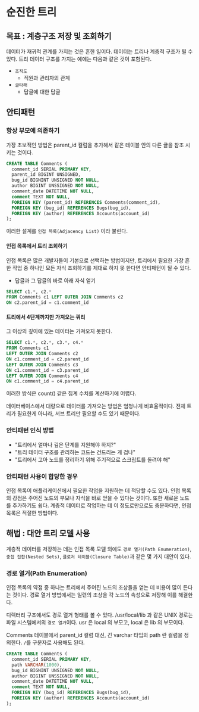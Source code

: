 # 순진한 트리

## 목표 : 계층구조 저장 및 조회하기

데이터가 재귀적 관계를 가지는 것은 흔한 일이다. 데이터는 트리나 계층적 구조가 될 수 있다. 트리 데이터 구조를 가지는 예에는 다음과 같은 것이 포함된다.

- `조직도`
  - 직원과 관리자의 관계
- `글타래`
  - 답글에 대한 답글

## 안티패턴

### 항상 부모에 의존하기

가장 초보적인 방법은 parent_id 컬럼을 추가해서 같은 테이블 안의 다른 글을 참조 시키는 것이다.

```sql
CREATE TABLE Comments (
  comment_id SERIAL PRIMARY KEY,
  parent_id BIGINT UNSIGNED,
  bug_id BIGNINT UNSIGNED NOT NULL,
  author BIGINT UNSSIGNED NOT NULL,
  comment_date DATETIME NOT NULL,
  comment TEXT NOT NULL,
  FOREIGN KEY (parent_id) REFERENCES Comments(comment_id),
  FOREIGN KEY (bug_id) REFERENCES Bugs(bug_id),
  FOREIGN KEY (author) REFERENCES Accounts(account_id)
);
```

이러한 설계를 `인접 목록(Adjacency List)` 이라 불린다.

#### 인접 목록에서 트리 조회하기

인접 목록은 많은 개발자들이 기본으로 선택하는 방법이지만, 트리에서 필요한 가장 흔한 작업 중 하나인 모든 자식 조회하기를 제대로 하지 못 한다면 안티패턴이 될 수 있다.

- 답글과 그 답글의 바로 아래 자식 얻기

```sql
SELECT c1.*, c2.*
FROM Comments c1 LEFT OUTER JOIN Comments c2
ON c2.parent_id = c1.comment_id
```

#### 트리에서 4단계까지만 가져오는 쿼리

그 이상의 깊이에 있는 데이터는 가져오지 못한다.

```sql
SELECT c1.*, c2.*, c3.*, c4.*
FROM Comments c1
LEFT OUTER JOIN Comments c2
ON c1.comment_id = c2.parent_id
LEFT OUTER JOIN Comments c3
ON c1.comment_id = c3.parent_id
LEFT OUTER JOIN Comments c4
ON c1.comment_id = c4.parent_id
```

이러한 방식은 count() 같은 집계 수치를 계산하기에 어렵다.

데이터베이스에서 대량으로 데이터를 가져오는 방법은 엄청나게 비효율적이다. 전체 트리가 필요한게 아니라, 서브 트리만 필요할 수도 있기 때문이다.

### 안티패턴 인식 방법

- "트리에서 얼마나 깊은 단계를 지원해야 하지?"
- "트리 데이터 구조를 관리하는 코드는 건드리는 게 겁나"
- "트리에서 고아 노드를 정리하기 위해 주기적으로 스크립트를 돌려야 해"

### 안티패턴 사용이 합당한 경우

인접 목록이 애플리케이션에서 필요한 작업을 지원하는 데 적당할 수도 있다. 인접 목록의 강점은 주어진 노드의 부모나 자식을 바로 얻을 수 있다는 것이다.
또한 새로운 노드를 추가하기도 쉽다. 계층적 데이터로 작업하는 데 이 정도로만으로도 충분하다면, 인접 목록은 적절한 방법이다.

## 해법 : 대안 트리 모델 사용

계층적 데이터를 저장하는 데는 인접 목록 모델 외에도 `경로 열거(Path Enumeration)`, `중첩 집합(Nested Sets)`, `클로저 테이블(Closure Table)`과 같은 몇 가지 대안이 있다.

### 경로 열거(Path Enumeration)

인접 목록의 약점 중 하나는 트리에서 주어진 노드의 조상들을 얻는 데 비용이 많이 든다는 것이다. 경로 열거 방법에서는 일련의 조상을 각 노드의 속성으로 저장해 이를 해결한다.

디렉터리 구조에서도 경로 열거 형태를 볼 수 있다. /usr/local/lib 과 같은 UNIX 경로는 파일 시스템에서의 `경로 열거`이다. usr 은 local 의 부모고, local 은 lib 의 부모이다.

Comments 테이블에서 parent_id 컬럼 대신, 긴 varchar 타입의 path 란 컬럼을 정의한다. `/`를 구분자로 사용해도 된다.

```sql
CREATE TABLE Comments (
  comment_id SERIAL PRIMARY KEY,
  path VARCHAR(1000),
  bug_id BIGNINT UNSIGNED NOT NULL,
  author BIGINT UNSSIGNED NOT NULL,
  comment_date DATETIME NOT NULL,
  comment TEXT NOT NULL,
  FOREIGN KEY (bug_id) REFERENCES Bugs(bug_id),
  FOREIGN KEY (author) REFERENCES Accounts(account_id)
);
```
